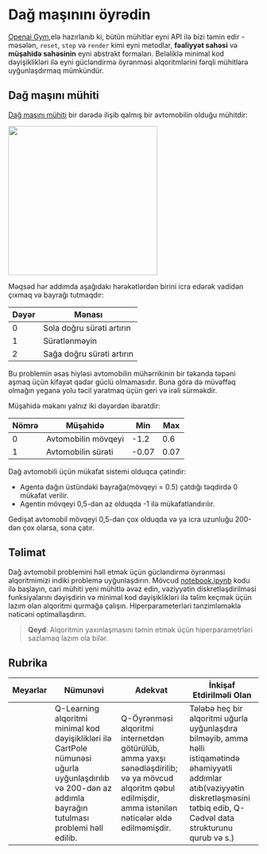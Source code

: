 # Dağ maşınını öyrədin

[Openai Gym](http://gym.openai.com),elə hazırlanıb ki, bütün mühitlər eyni API ilə bizi təmin edir - məsələn, `reset`, `step` və `render` kimi eyni metodlar, **fəaliyyət sahəsi** və **müşahidə sahəsinin** eyni abstrakt formaları. Beləliklə minimal kod dəyişiklikləri ilə eyni gücləndirmə öyrənməsi alqoritmlərini fərqli mühitlərə uyğunlaşdırmaq mümkündür.

## Dağ maşını mühiti

[Dağ maşını mühiti](https://gym.openai.com/envs/mountaincar-v0/) bir dərədə ilişib qalmış bir avtomobilin olduğu mühitdir:

<img src="../images/mountaincar.png" width="300"/>

Məqsəd hər addımda aşağıdakı hərəkətlərdən birini icra edərək vadidən çıxmaq və bayrağı tutmaqdır:

| Dəyər | Mənası                    |
| ----- | ------------------------- |
| 0     | Sola doğru sürəti artırın |
| 1     | Sürətlənməyin             |
| 2     | Sağa doğru sürəti artırın |

Bu problemin əsas hiyləsi avtomobilin mühərrikinin bir təkanda təpəni aşmaq üçün kifayət qədər güclü olmamasıdır. Buna görə də müvəffəq olmağın yeganə yolu təcil yaratmaq üçün geri və irəli sürməkdir.

Müşahidə məkanı yalnız iki dəyərdən ibarətdir:

| Nömrə | Müşahidə            | Min   | Max  |
| ----- | --------------------| ------| ---- |
| 0     | Avtomobilin mövqeyi | -1.2  | 0.6  |
| 1     | Avtomobilin sürəti  | -0.07 | 0.07 |

Dağ avtomobili üçün mükafat sistemi olduqca çətindir:

 * Agentə dağın üstündəki bayrağa(mövqeyi = 0.5) çatdığı təqdirdə 0 mükafat verilir.
 * Agentin mövqeyi 0,5-dən az olduqda -1 ilə mükafatlandırılır.

Gedişat avtomobil mövqeyi 0,5-dən çox olduqda və ya icra uzunluğu 200-dən çox olarsa, sona çatır.

## Təlimat

Dağ avtomobil problemini həll etmək üçün gücləndirmə öyrənməsi alqoritmimizi indiki problemə uyğunlaşdırın. Mövcud [notebook.ipynb](../notebook.ipynb) kodu ilə başlayın, cari mühiti yeni mühitlə əvəz edin, vəziyyətin diskretləşdirilməsi funksiyalarını dəyişdirin və minimal kod dəyişiklikləri ilə təlim keçmək üçün lazım olan alqoritmi qurmağa çalışın. Hiperparameterləri tənzimləməklə nəticəni optimallaşdırın.

> **Qeyd**: Alqoritmin yaxınlaşmasını təmin etmək üçün hiperparametrləri sazlamaq lazım ola bilər.

## Rubrika

| Meyarlar | Nümunəvi | Adekvat | İnkişaf Etdirilməli Olan |
| -------- | -------- | ------- | ------------------------ |
|          | Q-Learning alqoritmi minimal kod dəyişiklikləri ilə CartPole nümunəsi uğurla uyğunlaşdırılıb və 200-dən az addımla bayrağın tutulması problemi həll edilib. | Q-Öyrənməsi alqoritmi internetdən götürülüb, amma yaxşı sənədləşdirilib; və ya mövcud alqoritm qəbul edilmişdir, amma istənilən nəticələr əldə edilməmişdir. | Tələbə heç bir alqoritmi uğurla uyğunlaşdıra bilməyib, amma həlli istiqamətində əhəmiyyətli addımlar atıb(vəziyyətin diskretləşməsini tətbiq edib, Q-Cədvəl data strukturunu qurub və s.) |